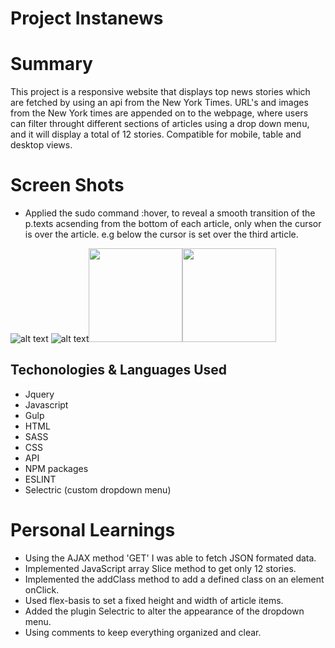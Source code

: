 # Project Instanews

# Summary
  This project is a responsive website that displays top news stories which are fetched by using an api from the New York Times. URL's and images from the New York times are appended on to the webpage, where users can filter throught different sections of articles using a drop down menu, and it will display a total of 12 stories. Compatible for mobile, table and desktop views. 

# Screen Shots
* Applied the sudo command :hover, to reveal a smooth transition of the p.texts      acsending from the bottom of each article, only when the cursor is over the        article. e.g below the cursor is set over the third article.

![alt text](https://i.imgur.com/GSrKPmj.png)
![alt text](https://i.imgur.com/q1eALiz.jpg)<img src="screenshots/news.png" width="150px"><img src="screenshots/newst.png" width="150px">

## Techonologies & Languages Used
* Jquery
* Javascript
* Gulp
* HTML
* SASS
* CSS
* API
* NPM packages
* ESLINT
* Selectric (custom dropdown menu)

# Personal Learnings
* Using the AJAX method 'GET' I was able to fetch JSON formated data.
* Implemented JavaScript array Slice method to get only 12 stories.
* Implemented the addClass method to add a defined class on an element onClick.
* Used flex-basis to set a fixed height and width of article items.
* Added the plugin Selectric to alter the appearance of the dropdown menu.
* Using comments to keep everything organized and clear.






